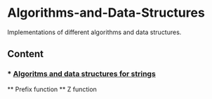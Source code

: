# Algorithms-and-Data-Structures
Implementations of different algorithms and data structures.

## Content

### * [Algoritms and data structures for strings](https://github.com/pavponn/Algorithms-and-Data-Structures/tree/master/String)
** Prefix function
** Z function
